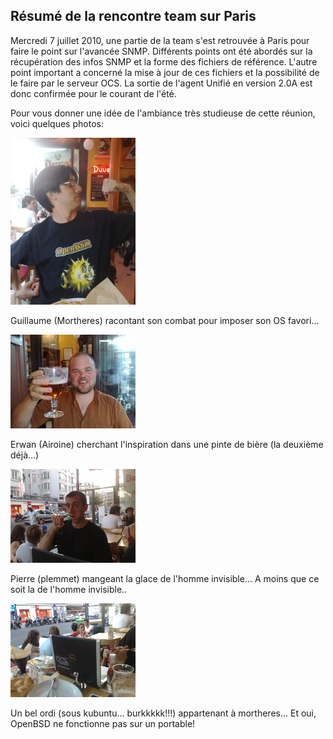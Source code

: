 ## Résumé de la rencontre team sur Paris

Mercredi 7 juillet 2010, une partie de la team s'est retrouvée à Paris pour faire le point sur
l'avancée SNMP. Différents points ont été abordés sur la récupération des infos SNMP et la forme des
fichiers de référence. L'autre point important a concerné la mise à jour de ces fichiers et la
possibilité de le faire par le serveur OCS. La sortie de l'agent Unifié en version 2.0A est donc
confirmée pour le courant de l'été.

Pour vous donner une idée de l'ambiance très studieuse de cette réunion, voici quelques photos:

![Guigui](../img/Guigui.jpg)

Guillaume (Mortheres) racontant son combat pour imposer son OS favori...


![Rone](../img/Rone.jpg)

Erwan (Airoine) cherchant l'inspiration dans une pinte de bière (la deuxième déjà...)


![Pierre](../img/Pierre.jpg)

Pierre (plemmet) mangeant la glace de l'homme invisible... A moins que ce soit la <bip> de
l'homme invisible..


![Ordi](../img/Ordi.jpg)

Un bel ordi (sous kubuntu... burkkkkk!!!) appartenant à mortheres... <troll> Et oui, OpenBSD
ne fonctionne pas sur un portable! </troll>